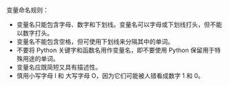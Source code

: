 变量命名规则：

+ 变量名只能包含字母、数字和下划线。变量名可以字母或下划线打头，但不能以数字打头。
+ 变量名不能包含空格，但可使用下划线来分隔其中的单词。
+ 不要将 Python 关键字和函数名用作变量名，即不要使用 Python 保留用于特殊用途的单词。
+ 变量名应既简短又具有描述性。
+ 慎用小写字母 l 和 大写字母 O，因为它们可能被人错看成数字 1 和 0。